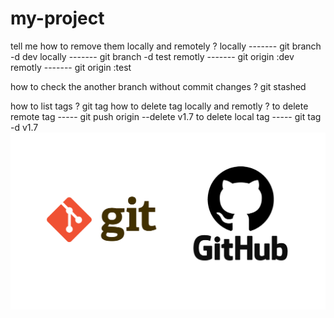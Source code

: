 # my-project
tell me how to remove them locally and remotely ?
locally ------- git branch -d dev
locally ------- git branch -d test
remotly ------- git origin :dev
remotly ------- git origin :test

how to check the another branch without commit changes ?
git stashed

how to list tags ?
git tag 
how to delete tag locally and remotly ?
to delete remote tag ----- git push origin --delete v1.7
to delete local tag ----- git tag -d v1.7
![My Image](git-github.png)
